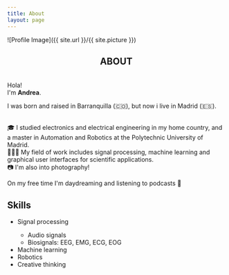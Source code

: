 ```yaml
---
title: About
layout: page
---
```

![Profile Image]({{ site.url }}/{{ site.picture }})

<h2 align="center"> ABOUT</h2>

<!-- <p>Hola! Me llamo Andrea. </p>

<p>Nací y crecí en Barranquilla (🇨🇴), pero ahora vivo en Madrid (🇪🇸).</p>

<p>
🎓 Soy ingeniera electrónica y electricista con máster en Automática y Robótica de la Univesidad Politécnica de Madrid 
<br/>
👩🏽‍💻 Cuento con experiencia en tratamiento de señales, <i>machine learning</i> e interfaces gráficas de usuario para aplicaciones científicas. 
<br/>
📷 También me gusta la fotografía! soy entusiasta y sigo aprendiendo.
<br/>
<hr> -->

<p>
<br>Hola! 
<br>I'm <b>Andrea</b>.
</p>

<p>I was born and raised in Barranquilla (🇨🇴), but now i live in Madrid (🇪🇸).</p>

<p>
<br>
🎓 I studied electronics and electrical engineering in my home country, and a master in Automation and Robotics at the Polytechnic University of Madrid. 
<br>
👩🏽‍💻 My field of work includes signal processing, machine learning and graphical user interfaces for scientific applications.
<br>
📷 I'm also into photography!
<br/>
<p>On my free time I'm daydreaming and listening to podcasts 🎡

<h2>Skills</h2>
<ul class="skill-list">
	<li>Signal processing</li>
	<ul>
	        <li>Audio signals </li>
			<li>Biosignals: EEG, EMG, ECG, EOG </li>
	</ul>
	<li>Machine learning</li>
	<li>Robotics</li>
	<li>Creative thinking</li>
</ul>